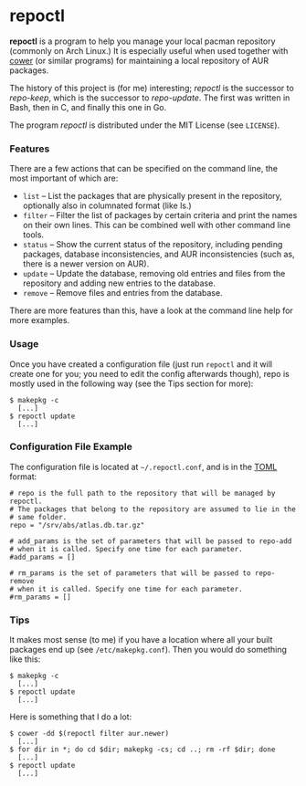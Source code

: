 repoctl
========

**repoctl** is a program to help you manage your local pacman repository
(commonly on Arch Linux.) It is especially useful when used together with
[cower](https://github.com/falconindy/cower) (or similar programs) for
maintaining a local repository of AUR packages.

The history of this project is (for me) interesting; *repoctl* is the
successor to *repo-keep*, which is the successor to *repo-update*.
The first was written in Bash, then in C, and finally this one in Go.

The program *repoctl* is distributed under the MIT License (see `LICENSE`).

### Features
There are a few actions that can be specified on the command line, the most
important of which are:

  - `list` – List the packages that are physically present in the repository,
    optionally also in columnated format (like ls.)
  - `filter` – Filter the list of packages by certain criteria and print the
    names on their own lines. This can be combined well with other command
    line tools.
  - `status` – Show the current status of the repository, including pending
    packages, database inconsistencies, and AUR inconsistencies (such as,
    there is a newer version on AUR).
  - `update` – Update the database, removing old entries and files from the
    repository and adding new entries to the database.
  - `remove` – Remove files and entries from the database.

There are more features than this, have a look at the command line help for
more examples.

### Usage
Once you have created a configuration file (just run `repoctl` and it will
create one for you; you need to edit the config afterwards though), repo
is mostly used in the following way (see the Tips section for more):

    $ makepkg -c
      [...]
    $ repoctl update
      [...]


### Configuration File Example
The configuration file is located at `~/.repoctl.conf`, and is in the
[TOML](https://github.com/toml-lang/toml) format:

    # repo is the full path to the repository that will be managed by repoctl.
    # The packages that belong to the repository are assumed to lie in the
    # same folder.
    repo = "/srv/abs/atlas.db.tar.gz"

    # add_params is the set of parameters that will be passed to repo-add
    # when it is called. Specify one time for each parameter.
    #add_params = []

    # rm_params is the set of parameters that will be passed to repo-remove
    # when it is called. Specify one time for each parameter.
    #rm_params = []

### Tips
It makes most sense (to me) if you have a location where all your built
packages end up (see `/etc/makepkg.conf`). Then you would do something like
this:

    $ makepkg -c
      [...]
    $ repoctl update
      [...]

Here is something that I do a lot:

    $ cower -dd $(repoctl filter aur.newer)
      [...]
    $ for dir in *; do cd $dir; makepkg -cs; cd ..; rm -rf $dir; done
      [...]
    $ repoctl update
      [...]

